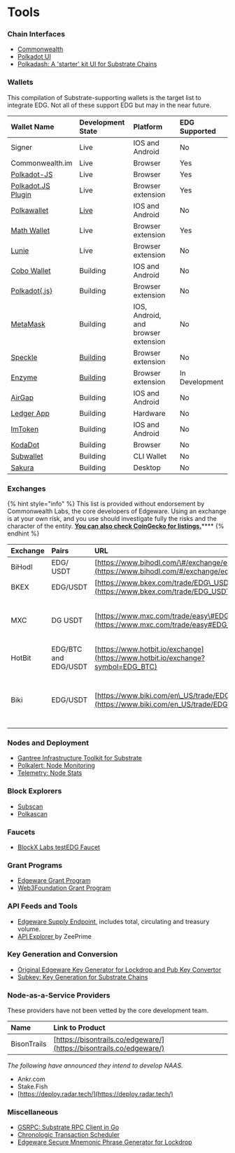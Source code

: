 # Tools

### Chain Interfaces

* [Commonwealth](https://Commonwealth.im)
* [Polkadot UI](https://polkadot.js.org/apps/#/explorer)
* [Polkadash: A 'starter' kit UI for Substrate Chains](https://github.com/swader/polkadash)



### Wallets

This compilation of Substrate-supporting wallets is the target list to integrate EDG. Not all of these support EDG but may in the near future.

| Wallet Name | Development State | Platform | EDG Supported |
| :--- | :--- | :--- | :--- |
| Signer | Live | IOS and Android | No |
| Commonwealth.im | Live | Browser | Yes |
| [Polkadot-JS](https://polkadot.js.org/apps/#/accounts) | Live | Browser | Yes |
| [Polkadot.JS Plugin](https://github.com/polkadot-js/extension) | Live | Browser extension | Yes |
| [Polkawallet](https://polkawallet.io/) | [Live](https://github.com/polkawallet-io/polkawallet-RN) | IOS and Android | No |
| [Math Wallet](https://www.mathwallet.org/kusama-wallet/en/) | Live | Browser extension | Yes |
| [Lunie](https://lunie.io/) | Live | Browser extension | No |
| [Cobo Wallet](https://cobo.com/) | Building | IOS and Android | No |
| [Polkadot{.js}](https://github.com/EthWorks/extension) | Building | Browser extension | No |
| [MetaMask](https://metamask.io/index.html) | Building | IOS, Android, and browser extension | No |
| [Speckle](https://github.com/GetSpeckle/speckle-browser-extension) | [Building](https://github.com/SpeckleOS/speckle-browser-extension) | Browser extension | No |
| [Enzyme](https://getenzyme.dev/) | [Building](https://github.com/blockxlabs/enzyme/) | Browser extension | In Development |
| [AirGap](https://airgap.it/) | Building | IOS and Android | No |
| [Ledger App](https://zondax.ch/kusama.html#overview) | Building | Hardware | No |
| [ImToken](https://token.im/) | Building | IOS and Android | No |
| [KodaDot](https://kodadot.netlify.app/#/accounts) | Building | Browser | No |
| [Subwallet](https://github.com/yxf/subwallet) | Building | CLI Wallet | No |
| [Sakura](https://github.com/w3finance/sakura) | Building | Desktop | No |

### Exchanges

{% hint style="info" %}
This list is provided without endorsement by Commonwealth Labs, the core developers of Edgeware. Using an exchange is at your own risk, and you use should investigate fully the risks and the character of the entity. [**You can also check CoinGecko for listings.**](https://www.coingecko.com/en/coins/edgeware)\*\*\*\*
{% endhint %}

| Exchange | Pairs | URL | ⚠️Warning |
| :--- | :--- | :--- | :--- |
| BiHodl | EDG/ USDT | [https://www.bihodl.com/\#/exchange/edg\_usdt](https://www.bihodl.com/#/exchange/edg_usdt) |  |
| BKEX | EDG/USDT | [https://www.bkex.com/trade/EDG\_USDT](https://www.bkex.com/trade/EDG_USDT) |  |
| MXC | DG USDT | [https://www.mxc.com/trade/easy\#EDG\_USDT](https://www.mxc.com/trade/easy#EDG_USDT) | May be staking or voting with users tokens.  |
| HotBit | EDG/BTC and EDG/USDT | [https://www.hotbit.io/exchange](https://www.hotbit.io/exchange?symbol=EDG_BTC) |  |
| Biki | EDG/USDT | [https://www.biki.com/en\_US/trade/EDG\_USDT](https://www.biki.com/en_US/trade/EDG_USDT) | Has been known to disable withdrawal of EDG involuntarily.  |



### Nodes and Deployment

* [Gantree Infrastructure Toolkit for Substrate](https://github.com/flex-dapps/gantree-lib-nodejs)
* [Polkalert: Node Monitoring](https://polkalert.com/)
* [Telemetry: Node Stats](https://telemetry.polkadot.io/)



### **Block Explorers**

* [Subscan](https://edgeware.subscan.io/)
* [Polkascan](https://polkascan.io/pre/edgeware/dashboard)

#### 

### Faucets

* [BlockX Labs testEDG Faucet ](https://faucets.blockxlabs.com/)

#### 

### Grant Programs

* [Edgeware Grant Program](https://commonwealth.im/edgeware/proposal/discussion/466-creating-edgeware-grants)
* [Web3Foundation Grant Program](https://web3.foundation/grants/)



### API Feeds and Tools

* [Edgeware Supply Endpoint,](https://edgeware-supply-mocha.now.sh/) includes total, circulating and treasury volume.
* [API Explorer ](https://apiexplorer.dev/explore-api)by ZeePrime



###  Key Generation and Conversion

* [Original Edgeware Key Generator for Lockdrop and Pub Key Convertor](https://edgewa.re/keygen/)
* [Subkey: Key Generation for Substrate Chains ](https://substrate.dev/docs/en/ecosystem/subkey)



### Node-as-a-Service Providers

These providers have not been vetted by the core development team.

| Name | Link to Product |
| :--- | :--- |
| BisonTrails | [https://bisontrails.co/edgeware/](https://bisontrails.co/edgeware/) |

_The following have announced they intend to develop NAAS._

* Ankr.com
* Stake.Fish
* [https://deploy.radar.tech/](https://deploy.radar.tech/)



### Miscellaneous

* [GSRPC: Substrate RPC Client in Go](https://github.com/centrifuge/go-substrate-rpc-client)
* [Chronologic Transaction Scheduler](https://blog.chronologic.network/how-to-schedule-edgeware-edg-transactions-ed4bae4c5648)
* [Edgeware Secure Mnemonic Phrase Generator for Lockdrop](https://github.com/luboremo/Edgeware-seed-generating-script-SSSS)



